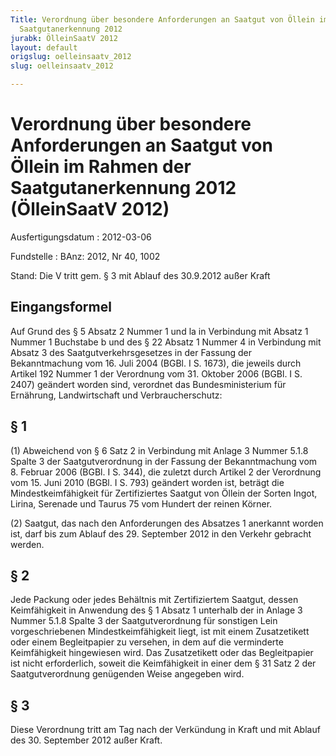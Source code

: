 ```yaml
---
Title: Verordnung über besondere Anforderungen an Saatgut von Öllein im Rahmen der
  Saatgutanerkennung 2012
jurabk: ÖlleinSaatV 2012
layout: default
origslug: oelleinsaatv_2012
slug: oelleinsaatv_2012

---
```


# Verordnung über besondere Anforderungen an Saatgut von Öllein im Rahmen der Saatgutanerkennung 2012 (ÖlleinSaatV 2012)

Ausfertigungsdatum
:   2012-03-06

Fundstelle
:   BAnz: 2012, Nr 40, 1002

Stand: Die V tritt gem. § 3 mit Ablauf des 30.9.2012 außer Kraft

## Eingangsformel

Auf Grund des § 5 Absatz 2 Nummer 1 und la in Verbindung mit Absatz 1
Nummer 1 Buchstabe b und des § 22 Absatz 1 Nummer 4 in Verbindung mit
Absatz 3 des Saatgutverkehrsgesetzes in der Fassung der Bekanntmachung
vom 16. Juli 2004 (BGBl. I S. 1673), die jeweils durch Artikel 192
Nummer 1 der Verordnung vom 31. Oktober 2006 (BGBl. I S. 2407)
geändert worden sind, verordnet das Bundesministerium für Ernährung,
Landwirtschaft und Verbraucherschutz:


## § 1

(1) Abweichend von § 6 Satz 2 in Verbindung mit Anlage 3 Nummer 5.1.8
Spalte 3 der Saatgutverordnung in der Fassung der Bekanntmachung vom
8\. Februar 2006 (BGBl. I S. 344), die zuletzt durch Artikel 2 der
Verordnung vom 15. Juni 2010 (BGBl. I S. 793) geändert worden ist,
beträgt die Mindestkeimfähigkeit für Zertifiziertes Saatgut von Öllein
der Sorten Ingot, Lirina, Serenade und Taurus 75 vom Hundert der
reinen Körner.

(2) Saatgut, das nach den Anforderungen des Absatzes 1 anerkannt
worden ist, darf bis zum Ablauf des 29. September 2012 in den Verkehr
gebracht werden.


## § 2

Jede Packung oder jedes Behältnis mit Zertifiziertem Saatgut, dessen
Keimfähigkeit in Anwendung des § 1 Absatz 1 unterhalb der in Anlage 3
Nummer 5.1.8 Spalte 3 der Saatgutverordnung für sonstigen Lein
vorgeschriebenen Mindestkeimfähigkeit liegt, ist mit einem
Zusatzetikett oder einem Begleitpapier zu versehen, in dem auf die
verminderte Keimfähigkeit hingewiesen wird. Das Zusatzetikett oder das
Begleitpapier ist nicht erforderlich, soweit die Keimfähigkeit in
einer dem § 31 Satz 2 der Saatgutverordnung genügenden Weise angegeben
wird.


## § 3

Diese Verordnung tritt am Tag nach der Verkündung in Kraft und mit
Ablauf des 30. September 2012 außer Kraft.

